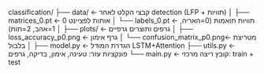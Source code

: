 classification/
├── data/                      ← קבצי הקלט לאחר detection (LFP + תוויות)
│   ├── matrices_0.pt          ← אותות לפציינט 0
│   └── labels_0.pt            ← תוויות תואמות (0=האריה, 1=אהב, 2=תות)
│
├── plots/                     ← גרפים ותוצרים גרפיים
│   ├── loss_accuracy_p0.png   ← גרף אימון
│   └── confusion_matrix_p0.png← מטריצת בלבול
│
├── model.py                   ← הגדרת המודל LSTM+Attention
├── utils.py                   ← פונקציות עזר: טעינה, אימון, בדיקה, גרפים
└── main.py                    ← קובץ ריצה מרכזי: train + test